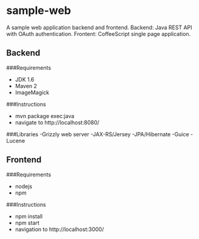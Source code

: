 sample-web
==========

A sample web application backend and frontend. 
Backend: Java REST API with OAuth authentication.
Frontent: CoffeeScript single page application.

Backend
----------
###Requirements
- JDK 1.6
- Maven 2
- ImageMagick

###Instructions
- mvn package exec:java
- navigate to http://localhost:8080/

###Libraries
-Grizzly web server
-JAX-RS/Jersey
-JPA/Hibernate
-Guice
-Lucene

Frontend
----------
###Requirements
- nodejs
- npm

###Instructions
- npm install
- npm start
- navigation to http://localhost:3000/

